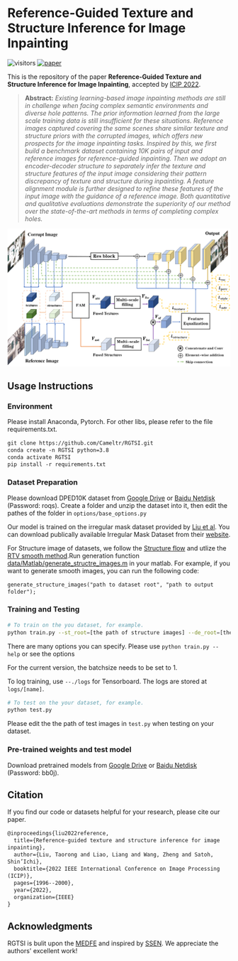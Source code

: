 # Reference-Guided Texture and Structure Inference for Image Inpainting
![visitors](https://visitor-badge.glitch.me/badge?page_id=Cameltr/RGTSI)
[![paper](https://img.shields.io/badge/IEEE-Paper-red)](https://ieeexplore.ieee.org/abstract/document/9897592)


 This is the repository of the paper **Reference-Guided Texture and Structure Inference for Image Inpainting**, accepted by [ICIP 2022](https://2022.ieeeicip.org/).
 
 > **Abstract:** *Existing learning-based image inpainting methods are still in challenge when facing complex semantic environments and diverse hole patterns. The prior information learned from the large scale training data is still insufficient for these situations. Reference images captured covering the same scenes share similar texture and structure priors with the corrupted images, which offers new prospects for the image inpainting tasks. Inspired by this, we first build a benchmark dataset containing 10K pairs of input and reference images for reference-guided inpainting. Then we adopt an encoder-decoder structure to separately infer the texture and structure features of the input image considering their pattern discrepancy of texture and structure during inpainting. A feature alignment module is further designed to refine these features of the input image with the guidance of a reference image. Both quantitative and qualitative evaluations demonstrate the superiority of our method over the state-of-the-art methods in terms of completing complex holes.* 

![](./imgs/pipeline.png)


## Usage Instructions

### Environment
Please install Anaconda, Pytorch. For other libs, please refer to the file requirements.txt.
```
git clone https://github.com/Cameltr/RGTSI.git
conda create -n RGTSI python=3.8
conda activate RGTSI
pip install -r requirements.txt
```

### Dataset Preparation

Please download DPED10K dataset from [Google Drive](https://drive.google.com/drive/folders/1CdtWeEqQaZM8RWcPX3m1PyC1BGDcmq-N?usp=share_link) or [Baidu Netdisk](https://pan.baidu.com/s/18mwRhUdKsKaL6J-08mdlLQ) (Password: roqs). Create a folder and unzip the dataset into it, then edit the pathes of the folder in `options/base_options.py`

Our model is trained on the irregular mask dataset provided by [Liu et al](https://arxiv.org/abs/1804.07723). You can download publically available Irregular Mask Dataset from their [website](http://masc.cs.gmu.edu/wiki/partialconv).

For Structure image of datasets, we follow the [Structure flow](https://github.com/RenYurui/StructureFlow) and utlize the [RTV smooth method](http://www.cse.cuhk.edu.hk/~leojia/projects/texturesep/).Run generation function [data/Matlab/generate_structre_images.m](./data/Matlab/generate_structure_images.m) in your matlab. For example, if you want to generate smooth images, you can run the following code:

```
generate_structure_images("path to dataset root", "path to output folder");
```

### Training and Testing
```bash
# To train on the you dataset, for example.
python train.py --st_root=[the path of structure images] --de_root=[the path of ground truth images] --input_mask_root=[the path of mask images] --ref_root=[the path of reference images]
```
There are many options you can specify. Please use `python train.py --help` or see the options

For the current version, the batchsize needs to be set to 1.

To log training, use `--./logs` for Tensorboard. The logs are stored at `logs/[name]`.

```bash
# To test on the your dataset, for example.
python test.py  
```
Please edit the the path of test images in `test.py` when testing on your dataset.

### Pre-trained weights and test model
Download pretrained models from [Google Drive](https://drive.google.com/drive/folders/1nBFG6EAQTW-G55Nh4YwFaiU_gnIo8Qks?usp=share_link) or [Baidu Netdisk](https://pan.baidu.com/s/1Oh4cqFNgJorOjdxDAugkng) (Password: bb0j).


## Citation
If you find our code or datasets helpful for your research, please cite our paper.
```
@inproceedings{liu2022reference,
  title={Reference-guided texture and structure inference for image inpainting},
  author={Liu, Taorong and Liao, Liang and Wang, Zheng and Satoh, Shin’Ichi},
  booktitle={2022 IEEE International Conference on Image Processing (ICIP)},
  pages={1996--2000},
  year={2022},
  organization={IEEE}
}
```

## Acknowledgments
RGTSI is bulit upon the [MEDFE](https://github.com/KumapowerLIU/Rethinking-Inpainting-MEDFE) and inspired by [SSEN](https://github.com/Slime0519/CVPR_2020_SSEN). We appreciate the authors' excellent work!